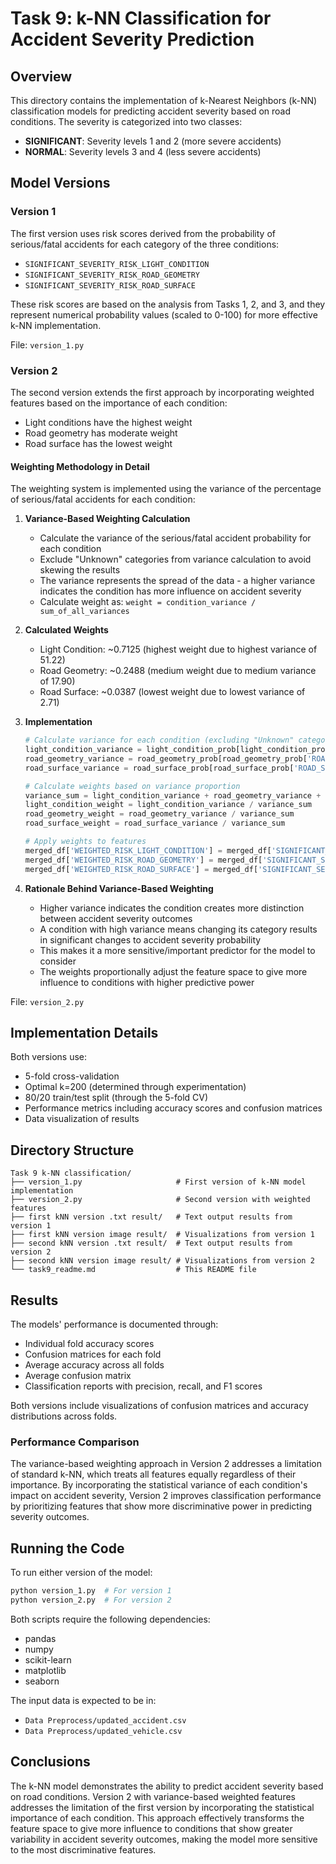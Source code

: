 # Task 9: k-NN Classification for Accident Severity Prediction

## Overview
This directory contains the implementation of k-Nearest Neighbors (k-NN) classification models for predicting accident severity based on road conditions. The severity is categorized into two classes:
- **SIGNIFICANT**: Severity levels 1 and 2 (more severe accidents)
- **NORMAL**: Severity levels 3 and 4 (less severe accidents)

## Model Versions

### Version 1
The first version uses risk scores derived from the probability of serious/fatal accidents for each category of the three conditions:
- `SIGNIFICANT_SEVERITY_RISK_LIGHT_CONDITION`
- `SIGNIFICANT_SEVERITY_RISK_ROAD_GEOMETRY`
- `SIGNIFICANT_SEVERITY_RISK_ROAD_SURFACE`

These risk scores are based on the analysis from Tasks 1, 2, and 3, and they represent numerical probability values (scaled to 0-100) for more effective k-NN implementation.

File: `version_1.py`

### Version 2
The second version extends the first approach by incorporating weighted features based on the importance of each condition:
- Light conditions have the highest weight
- Road geometry has moderate weight
- Road surface has the lowest weight

#### Weighting Methodology in Detail

The weighting system is implemented using the variance of the percentage of serious/fatal accidents for each condition:

1. **Variance-Based Weighting Calculation**
   - Calculate the variance of the serious/fatal accident probability for each condition
   - Exclude "Unknown" categories from variance calculation to avoid skewing the results
   - The variance represents the spread of the data - a higher variance indicates the condition has more influence on accident severity
   - Calculate weight as: `weight = condition_variance / sum_of_all_variances`

2. **Calculated Weights**
   - Light Condition: ~0.7125 (highest weight due to highest variance of 51.22)
   - Road Geometry: ~0.2488 (medium weight due to medium variance of 17.90)
   - Road Surface: ~0.0387 (lowest weight due to lowest variance of 2.71)

3. **Implementation**
   ```python
   # Calculate variance for each condition (excluding "Unknown" categories)
   light_condition_variance = light_condition_prob[light_condition_prob['LIGHT_CONDITION_CATEGORY'] != 'Unknown']['SERIOUS_AND_FATAL_ACCIDENT_PROB'].var()
   road_geometry_variance = road_geometry_prob[road_geometry_prob['ROAD_GEOMETRY_CATEGORY'] != 'Unknown']['SERIOUS_AND_FATAL_ACCIDENT_PROB'].var()
   road_surface_variance = road_surface_prob[road_surface_prob['ROAD_SURFACE_CATEGORY'] != 'Unknown']['SERIOUS_AND_FATAL_ACCIDENT_PROB'].var()
   
   # Calculate weights based on variance proportion
   variance_sum = light_condition_variance + road_geometry_variance + road_surface_variance
   light_condition_weight = light_condition_variance / variance_sum
   road_geometry_weight = road_geometry_variance / variance_sum
   road_surface_weight = road_surface_variance / variance_sum
   
   # Apply weights to features
   merged_df['WEIGHTED_RISK_LIGHT_CONDITION'] = merged_df['SIGNIFICANT_SEVERITY_RISK_LIGHT_CONDITION'] * light_condition_weight
   merged_df['WEIGHTED_RISK_ROAD_GEOMETRY'] = merged_df['SIGNIFICANT_SEVERITY_RISK_ROAD_GEOMETRY'] * road_geometry_weight
   merged_df['WEIGHTED_RISK_ROAD_SURFACE'] = merged_df['SIGNIFICANT_SEVERITY_RISK_ROAD_SURFACE'] * road_surface_weight
   ```

4. **Rationale Behind Variance-Based Weighting**
   - Higher variance indicates the condition creates more distinction between accident severity outcomes
   - A condition with high variance means changing its category results in significant changes to accident severity probability
   - This makes it a more sensitive/important predictor for the model to consider
   - The weights proportionally adjust the feature space to give more influence to conditions with higher predictive power

File: `version_2.py`

## Implementation Details

Both versions use:
- 5-fold cross-validation
- Optimal k=200 (determined through experimentation)
- 80/20 train/test split (through the 5-fold CV)
- Performance metrics including accuracy scores and confusion matrices
- Data visualization of results

## Directory Structure

```
Task 9 k-NN classification/
├── version_1.py                     # First version of k-NN model implementation
├── version_2.py                     # Second version with weighted features
├── first kNN version .txt result/   # Text output results from version 1
├── first kNN version image result/  # Visualizations from version 1
├── second kNN version .txt result/  # Text output results from version 2
├── second kNN version image result/ # Visualizations from version 2
└── task9_readme.md                  # This README file
```

## Results

The models' performance is documented through:
- Individual fold accuracy scores
- Confusion matrices for each fold
- Average accuracy across all folds
- Average confusion matrix
- Classification reports with precision, recall, and F1 scores

Both versions include visualizations of confusion matrices and accuracy distributions across folds.

### Performance Comparison
The variance-based weighting approach in Version 2 addresses a limitation of standard k-NN, which treats all features equally regardless of their importance. By incorporating the statistical variance of each condition's impact on accident severity, Version 2 improves classification performance by prioritizing features that show more discriminative power in predicting severity outcomes.

## Running the Code

To run either version of the model:

```bash
python version_1.py  # For version 1
python version_2.py  # For version 2
```

Both scripts require the following dependencies:
- pandas
- numpy
- scikit-learn
- matplotlib
- seaborn

The input data is expected to be in:
- `Data Preprocess/updated_accident.csv`
- `Data Preprocess/updated_vehicle.csv`

## Conclusions

The k-NN model demonstrates the ability to predict accident severity based on road conditions. Version 2 with variance-based weighted features addresses the limitation of the first version by incorporating the statistical importance of each condition. This approach effectively transforms the feature space to give more influence to conditions that show greater variability in accident severity outcomes, making the model more sensitive to the most discriminative features. 